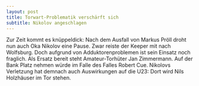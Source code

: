```yaml
---
layout: post
title: Torwart-Problematik verschärft sich
subtitle: Nikolov angeschlagen
---
```


Zur Zeit kommt es knüppeldick: Nach dem Ausfall von Markus Pröll droht nun auch Oka Nikolov eine Pause. Zwar reiste der Keeper mit nach Wolfsburg. Doch aufgrund von Adduktorenproblemen ist sein Einsatz noch fraglich. Als Ersatz bereit steht Amateur-Torhüter Jan Zimmermann. Auf der Bank Platz nehmen würde im Falle des Falles Robert Cue. Nikolovs Verletzung hat demnach auch Auswirkungen auf die U23: Dort wird Nils Holzhäuser im Tor stehen.


